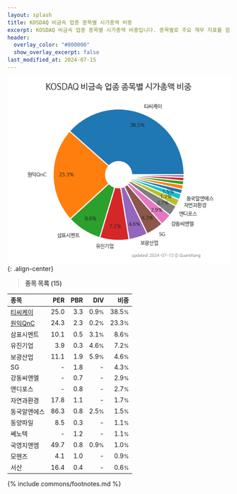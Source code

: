 ```yaml
---
layout: splash
title: KOSDAQ 비금속 업종 종목별 시가총액 비중
excerpt: KOSDAQ 비금속 업종 종목별 시가총액 비중입니다. 종목별로 주요 재무 지표를 함께 표시합니다.
header:
  overlay_color: "#800000"
  show_overlay_excerpt: false
last_modified_at: 2024-07-15
---
```



![KOSDAQ 비금속 업종 종목별 시가총액 비중](/stats/sector/images/kosdaq_업종_비금속_종목.png){: .align-center}


> **종목 목록 (15)**<a id="list"></a>

| **종목** | **PER** | **PBR** | **DIV** | **비중** |
| :------- | ------: | ------: | ------: | -------: |
| [티씨케이](/064760/) | 25.0 | 3.3 | 0.9<small>%</small> | 38.5<small>%</small> |
| [원익QnC](/074600/) | 24.3 | 2.3 | 0.2<small>%</small> | 23.3<small>%</small> |
| 삼표시멘트 | 10.1 | 0.5 | 3.1<small>%</small> | 8.6<small>%</small> |
| 유진기업 | 3.9 | 0.3 | 4.6<small>%</small> | 7.2<small>%</small> |
| 보광산업 | 11.1 | 1.9 | 5.9<small>%</small> | 4.6<small>%</small> |
| SG | - | 1.8 | - | 4.3<small>%</small> |
| 강동씨앤엘 | - | 0.7 | - | 2.9<small>%</small> |
| 앤디포스 | - | 0.8 | - | 2.7<small>%</small> |
| 자연과환경 | 17.8 | 1.1 | - | 1.7<small>%</small> |
| 동국알앤에스 | 86.3 | 0.8 | 2.5<small>%</small> | 1.5<small>%</small> |
| 동양파일 | 8.5 | 0.3 | - | 1.1<small>%</small> |
| 쎄노텍 | - | 1.2 | - | 1.1<small>%</small> |
| 국영지앤엠 | 49.7 | 0.8 | 0.9<small>%</small> | 1.0<small>%</small> |
| 모헨즈 | 4.1 | 1.0 | - | 0.9<small>%</small> |
| 서산 | 16.4 | 0.4 | - | 0.6<small>%</small> |

{% include commons/footnotes.md %}